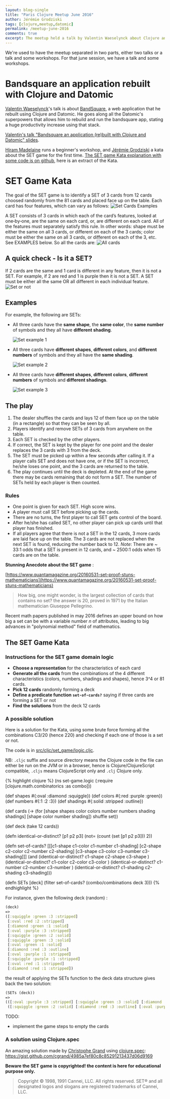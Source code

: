 ```yaml
---
layout: blog-single
title: "Paris Clojure Meetup June 2016"
author: Jérémie Grodziski
tags: [clojure,meetup,datomic]
permalink: /meetup-june-2016
comments: true
excerpt: The meetup held a talk by Valentin Waeselynck about Clojure and Datomic and the usual workshop for beginners and Kata for more seasoned clojurists
---
```


We're used to have the meetup separated in two parts, either two talks or a talk and some workshops. For that june session, we have a talk and some workshops.

# Bandsquare an application rebuilt with Clojure and Datomic

[Valentin Waeselynck](https://twitter.com/val_waeselynck)'s talk is about [BandSquare](http://www.bandsquare.com), a web application that he rebuilt using Clojure and Datomic. He goes along all the Datomic's superpowers that allows him to rebuild and run the bandsquare app, stating a huge productivity increase using that stack.

[Valentin's talk "Bandsquare an application (re)built with Clojure and Datomic" slides](https://docs.google.com/presentation/d/1z3RT4G_W2oAsFZfZd6u6aEIPKvQIF3s2pXKk706nlus/edit?usp=sharing).

[Hiram Madelaine](https://twitter.com/hirammadelaine) runs a beginner's workshop, and [Jérémie Grodziski](https://twitter.com/jgrodziski) a kata about the SET game for the first time.
[The SET game Kata explanation with some code is on github](https://github.com/jgrodziski/set-game), here is an extract of the Kata.

# SET Game Kata
The goal of the SET game is to identify a SET of 3 cards from 12 cards choosed randomly from the 81 cards and placed face up on the table. Each card has four features, which can vary as follows:
![Set Cards Examples](/resources/public/imgs/set-cards.png)

A SET consists of 3 cards in which each of the card’s features, looked at one‐by‐one, are the same on each card, or, are different on each card. All of the features must separately satisfy this rule. In other words: shape must be either the same on all 3 cards, or different on each of the 3 cards; color must be either the same on all 3 cards, or different on each of the 3, etc. See EXAMPLES below.
So all the cards are:
![All cards](/resources/public/imgs/all-cards.png) 

## A quick check ‐ Is it a SET?
If 2 cards are the same and 1 card is different in any feature, then it is not a SET. For example, if 2 are red and 1 is purple then it is not a SET. A SET must be either all the same OR all different in each individual feature.
![Set or not](/resources/public/imgs/set-or-no-set.png)


## Examples
For example, the following are SETs:

* All three cards have the **same shape**, the **same color**, the **same number** of symbols and they all have **different shading**.

  ![Set example 1](/resources/public/imgs/set1.png)
* All three cards have **different shapes**, **different colors**, and **different numbers** of symbols and they all have the **same shading**.

  ![Set example 2](/resources/public/imgs/set2.png)
* All three cards have **different shapes**, **different colors**, **different numbers** of symbols and **different shadings**.

  ![Set example 3](/resources/public/imgs/set3.png)

## The play

1. The dealer shuffles the cards and lays 12 of them face up on the table (in a rectangle) so that they can be seen by all. 
2. Players identify and remove SETs of 3 cards from anywhere on the table. 
3. Each SET is checked by the other players.
4. If correct, the SET is kept by the player for one point and the dealer replaces the 3 cards with 3 from the deck. 
5. The SET must be picked up within a few seconds after calling it. If a player calls SET and does not have one, or if the SET is incorrect, he/she loses one point, and the 3 cards are returned to the table.
6. The play continues until the deck is depleted. At the end of the game there may be cards remaining that do not form a SET. The number of SETs held by each player is then counted. 

### Rules

* One point is given for each SET. High score wins.
* A player must call SET before picking up the cards. 
* There are no turns, the first player to call SET gets control of the board. 
* After he/she has called SET, no other player can pick up cards until that player has finished. 
* If all players agree that there is not a SET in the 12 cards, 3 more cards are laid face up on the table. The 3 cards are not replaced when the next SET is found, reducing the number back to 12. _Note_: There are ~ 33:1 odds that a SET is present in 12 cards, and ~ 2500:1 odds when 15 cards are on the table.
    
**Stunning Anecdote about the SET game** : 

[https://www.quantamagazine.org/20160531-set-proof-stuns-mathematicians](https://www.quantamagazine.org/20160531-set-proof-stuns-mathematicians)

> How big, one might wonder, is the largest collection of cards that contains no set? the answer is 20, proved in 1971 by the Italian mathematician Giuseppe Pellegrino. 

Recent math papers published in may 2016 defines an upper bound on how big a set can be with a variable number _n_ of attributes, leading to big advances in "polynomial method" field of mathematics. 

## The SET Game Kata

### Instructions for the SET game domain logic

* **Choose a representation** for the characteristics of each card
* **Generate all the cards** from the combinations of the 4 different characteristics (colors, numbers, shadings and shapes), hence 3^4 or 81 cards.
* **Pick 12 cards** randomly forming a deck
* **Define a predicate function `set-of-cards?`** saying if three cards are forming a SET or not
* **Find the solutions** from the deck 12 cards

### A possible solution

Here is a solution for the Kata, using some brute force forming all the combinations C3/20 (hence 220) and checking if each one of those is a set or not. 

The code is in [src/cljc/set_game/logic.cljc](https://github.com/jgrodziski/set-game/blob/master/src/cljc/set_game/logic.clj). 

NB: `.cljc` suffix and source directory means the Clojure code in the file can either be run on the JVM or in a browser, hence is Clojure/ClojureScript compatible, `.cljs` means ClojureScript only and `.clj` Clojure only.

{% highlight clojure %}
(ns set-game.logic
  (:require [clojure.math.combinatorics :as combo]))

(def shapes  #{:oval :diamond :squiggle})
(def colors  #{:red :purple :green})
(def numbers #{:1 :2 :3})
(def shadings #{:solid :stripped :outline})

(def cards (-> (for [shape shapes
                     color colors
                     number numbers
                     shading shadings] [shape color number shading])
               shuffle
               set))

(def deck (take 12 cards))

(defn identical-or-distinct? [p1 p2 p3]
  (not= (count (set [p1 p2 p3])) 2))

(defn set-of-cards? [[[c1-shape c1-color c1-number c1-shading]
                      [c2-shape c2-color c2-number c2-shading]
                      [c3-shape c3-color c3-number c3-shading]]]
  (and
    (identical-or-distinct? c1-shape   c2-shape   c3-shape  )
    (identical-or-distinct? c1-color   c2-color   c3-color  )
    (identical-or-distinct? c1-number  c2-number  c3-number )
    (identical-or-distinct? c1-shading c2-shading c3-shading)))

(defn SETs [deck]
  (filter set-of-cards? (combo/combinations deck 3)))
{% endhighlight %}

For instance, given the following deck (random) :

```clojure
(deck)
=>
([:squiggle :green :3 :stripped]
 [:oval :red :2 :stripped]
 [:diamond :green :1 :solid]
 [:oval :purple :3 :stripped]
 [:squiggle :green :2 :solid]
 [:squiggle :green :3 :solid]
 [:oval :green :1 :solid]
 [:diamond :red :3 :outline]
 [:oval :purple :1 :stripped]
 [:squiggle :purple :1 :stripped]
 [:oval :red :1 :stripped]
 [:diamond :red :1 :stripped])
```
 
the result of applying the SETs function to the deck data structure gives back the two solution:

```clojure
(SETs (deck))
=>
(([:oval :purple :3 :stripped] [:squiggle :green :3 :solid] [:diamond :red :3 :outline])
 ([:squiggle :green :2 :solid] [:diamond :red :3 :outline] [:oval :purple :1 :stripped]))
```

TODO: 

* implement the game steps to empty the cards 

### A solution using Clojure.spec

An amazing solution made by [Christophe Grand](https://twitter.com/cgrand) using [clojure.spec](http://clojure.org/about/spec): https://gist.github.com/cgrand/4985a7ef80c8c85291213437d06d9169


**Beware the SET game is copyrighted! the content is here for educational purpose only.**

> Copyright © 1998, 1991 Cannei, LLC. All rights reserved. SET® and all designated logos and slogans are registered trademarks of Cannei, LLC.






